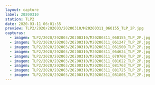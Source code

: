 ```yaml
---
layout: capture
label: 20200310
station: TLP2
date: 2020-03-11 06:01:55
preview: TLP2/2020/202003/20200310/M20200311_060155_TLP_2P.jpg
capturas:
  - imagem: TLP2/2020/202003/20200310/M20200311_060155_TLP_2P.jpg
  - imagem: TLP2/2020/202003/20200310/M20200311_061247_TLP_2P.jpg
  - imagem: TLP2/2020/202003/20200310/M20200311_061500_TLP_2P.jpg
  - imagem: TLP2/2020/202003/20200310/M20200311_064624_TLP_2P.jpg
  - imagem: TLP2/2020/202003/20200310/M20200311_070708_TLP_2P.jpg
  - imagem: TLP2/2020/202003/20200310/M20200311_081622_TLP_2P.jpg
  - imagem: TLP2/2020/202003/20200310/M20200311_081703_TLP_2P.jpg
  - imagem: TLP2/2020/202003/20200310/M20200311_081725_TLP_2P.jpg
  - imagem: TLP2/2020/202003/20200310/M20200311_081805_TLP_2P.jpg
---
```

